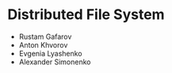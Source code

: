 # Distributed File System

* Rustam Gafarov
* Anton Khvorov
* Evgenia Lyashenko
* Alexander Simonenko
